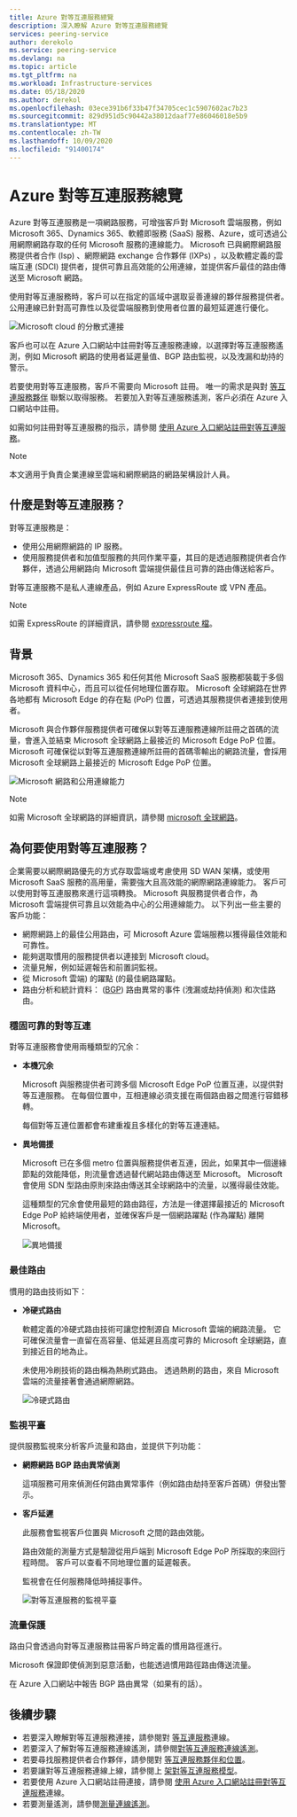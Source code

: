 ```yaml
---
title: Azure 對等互連服務總覽
description: 深入瞭解 Azure 對等互連服務總覽
services: peering-service
author: derekolo
ms.service: peering-service
ms.devlang: na
ms.topic: article
ms.tgt_pltfrm: na
ms.workload: Infrastructure-services
ms.date: 05/18/2020
ms.author: derekol
ms.openlocfilehash: 03ece391b6f33b47f34705cec1c5907602ac7b23
ms.sourcegitcommit: 829d951d5c90442a38012daaf77e86046018e5b9
ms.translationtype: MT
ms.contentlocale: zh-TW
ms.lasthandoff: 10/09/2020
ms.locfileid: "91400174"
---
```

# <a name="azure-peering-service-overview"></a>Azure 對等互連服務總覽

Azure 對等互連服務是一項網路服務，可增強客戶對 Microsoft 雲端服務，例如 Microsoft 365、Dynamics 365、軟體即服務 (SaaS) 服務、Azure，或可透過公用網際網路存取的任何 Microsoft 服務的連線能力。 Microsoft 已與網際網路服務提供者合作 (Isp) 、網際網路 exchange 合作夥伴 (IXPs) ，以及軟體定義的雲端互連 (SDCI) 提供者，提供可靠且高效能的公用連線，並提供客戶最佳的路由傳送至 Microsoft 網路。

使用對等互連服務時，客戶可以在指定的區域中選取妥善連線的夥伴服務提供者。 公用連線已針對高可靠性以及從雲端服務到使用者位置的最短延遲進行優化。

![Microsoft cloud 的分散式連接](./media/peering-service-about/peering-service-what.png)

客戶也可以在 Azure 入口網站中註冊對等互連服務連線，以選擇對等互連服務遙測，例如 Microsoft 網路的使用者延遲量值、BGP 路由監視，以及洩漏和劫持的警示。 

若要使用對等互連服務，客戶不需要向 Microsoft 註冊。 唯一的需求是與對 [等互連服務夥伴](location-partners.md) 聯繫以取得服務。 若要加入對等互連服務遙測，客戶必須在 Azure 入口網站中註冊。

如需如何註冊對等互連服務的指示，請參閱 [使用 Azure 入口網站註冊對等互連服務](azure-portal.md)。 

> [!NOTE]
> 本文適用于負責企業連線至雲端和網際網路的網路架構設計人員。


## <a name="what-is-peering-service"></a>什麼是對等互連服務？

對等互連服務是：

- 使用公用網際網路的 IP 服務。 
- 使用服務提供者和加值型服務的共同作業平臺，其目的是透過服務提供者合作夥伴，透過公用網路向 Microsoft 雲端提供最佳且可靠的路由傳送給客戶。

對等互連服務不是私人連線產品，例如 Azure ExpressRoute 或 VPN 產品。

> [!NOTE]
> 如需 ExpressRoute 的詳細資訊，請參閱 [expressroute 檔](https://docs.microsoft.com/azure/expressroute/)。
>

## <a name="background"></a>背景

Microsoft 365、Dynamics 365 和任何其他 Microsoft SaaS 服務都裝載于多個 Microsoft 資料中心，而且可以從任何地理位置存取。 Microsoft 全球網路在世界各地都有 Microsoft Edge 的存在點 (PoP) 位置，可透過其服務提供者連接到使用者。 

Microsoft 與合作夥伴服務提供者可確保以對等互連服務連線所註冊之首碼的流量，會進入並結束 Microsoft 全球網路上最接近的 Microsoft Edge PoP 位置。 Microsoft 可確保從以對等互連服務連線所註冊的首碼零輸出的網路流量，會採用 Microsoft 全球網路上最接近的 Microsoft Edge PoP 位置。

![Microsoft 網路和公用連線能力](./media/peering-service-about/peering-service-background-final.png)

> [!NOTE]
> 如需 Microsoft 全球網路的詳細資訊，請參閱 [microsoft 全球網路](https://docs.microsoft.com/azure/networking/microsoft-global-network)。
>

## <a name="why-use-peering-service"></a>為何要使用對等互連服務？

企業需要以網際網路優先的方式存取雲端或考慮使用 SD WAN 架構，或使用 Microsoft SaaS 服務的高用量，需要強大且高效能的網際網路連線能力。 客戶可以使用對等互連服務來進行這項轉換。 Microsoft 與服務提供者合作，為 Microsoft 雲端提供可靠且以效能為中心的公用連線能力。 以下列出一些主要的客戶功能：

- 網際網路上的最佳公用路由，可 Microsoft Azure 雲端服務以獲得最佳效能和可靠性。
- 能夠選取慣用的服務提供者以連接到 Microsoft cloud。
- 流量見解，例如延遲報告和前置詞監視。
- 從 Microsoft 雲端) 的躍點 (的最佳網路躍點。
- 路由分析和統計資料： ([BGP](https://en.wikipedia.org/wiki/Border_Gateway_Protocol)) 路由異常的事件 (洩漏或劫持偵測) 和次佳路由。

### <a name="robust-reliable-peering"></a>穩固可靠的對等互連

對等互連服務會使用兩種類型的冗余：

- **本機冗余**

   Microsoft 與服務提供者可跨多個 Microsoft Edge PoP 位置互連，以提供對等互連服務。 在每個位置中，互相連線必須支援在兩個路由器之間進行容錯移轉。

   每個對等互連位置都會布建重複且多樣化的對等互連連結。

- **異地備援**

   Microsoft 已在多個 metro 位置與服務提供者互連，因此，如果其中一個邊緣節點的效能降低，則流量會透過替代網站路由傳送至 Microsoft。 Microsoft 會使用 SDN 型路由原則來路由傳送其全球網路中的流量，以獲得最佳效能。

    這種類型的冗余會使用最短的路由路徑，方法是一律選擇最接近的 Microsoft Edge PoP 給終端使用者，並確保客戶是一個網路躍點 (作為躍點) 離開 Microsoft。

   ![異地備援](./media/peering-service-about/peering-service-geo-shortest.png)

### <a name="optimal-routing"></a>最佳路由

慣用的路由技術如下：

-  **冷硬式路由**

   軟體定義的冷硬式路由技術可讓您控制源自 Microsoft 雲端的網路流量。 它可確保流量會一直留在高容量、低延遲且高度可靠的 Microsoft 全球網路，直到接近目的地為止。
   
   未使用冷刷技術的路由稱為熱刷式路由。 透過熱刷的路由，來自 Microsoft 雲端的流量接著會通過網際網路。

   ![冷硬式路由](./media/peering-service-about/peering-service-cold-potato.png)

### <a name="monitoring-platform"></a>監視平臺

   提供服務監視來分析客戶流量和路由，並提供下列功能： 

-  **網際網路 BGP 路由異常偵測**
          
   這項服務可用來偵測任何路由異常事件（例如路由劫持至客戶首碼）併發出警示。

-  **客戶延遲**

   此服務會監視客戶位置與 Microsoft 之間的路由效能。 
   
   路由效能的測量方式是驗證從用戶端到 Microsoft Edge PoP 所採取的來回行程時間。 客戶可以查看不同地理位置的延遲報表。

   監視會在任何服務降低時捕捉事件。

   ![對等互連服務的監視平臺](media/peering-service-about/peering-service-latency-report.png)

### <a name="traffic-protection"></a>流量保護

路由只會透過向對等互連服務註冊客戶時定義的慣用路徑進行。

Microsoft 保證即使偵測到惡意活動，也能透過慣用路徑路由傳送流量。

在 Azure 入口網站中報告 BGP 路由異常（如果有的話）。

## <a name="next-steps"></a>後續步驟

- 若要深入瞭解對等互連服務連接，請參閱對 [等互連服務](connection.md)連線。
- 若要深入了解對等互連服務連線遙測，請參閱[對等互連服務連線遙測](connection-telemetry.md)。
- 若要尋找服務提供者合作夥伴，請參閱對 [等互連服務夥伴和位置](location-partners.md)。
- 若要讓對等互連服務連線上線，請參閱上 [架對等互連服務模型](onboarding-model.md)。
- 若要使用 Azure 入口網站註冊連接，請參閱 [使用 Azure 入口網站註冊對等互連服務](azure-portal.md)連線。
- 若要測量遙測，請參閱[測量連線遙測](measure-connection-telemetry.md)。
